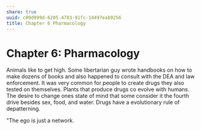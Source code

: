 ```yaml
---
share: true
uuid: c09d999d-6205-4783-91fc-14497eab9256
title: Chapter 6 Pharmacology
---
```

# Chapter 6: Pharmacology
Animals like to get high. Some libertarian guy wrote handbooks on how to make dozens of books and also happened to consult with the DEA and law enforcement. It was very common for people to create drugs they also tested on themselves. Plants that produce drugs co evolve with humans. The desire to change ones state of mind that some consider it the fourth drive besides sex, food, and water. Drugs have a evolutionary rule of depatterning. 

"The ego is just a network.
